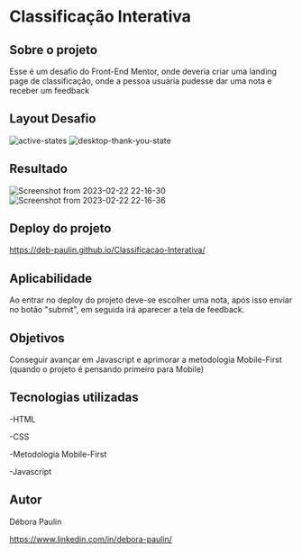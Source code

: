 # Classificação Interativa

## Sobre o projeto 
Esse é um desafio do Front-End Mentor, onde deveria criar uma landing page de classificação, onde a pessoa usuária pudesse dar uma nota e receber um feedback

## Layout Desafio
![active-states](https://user-images.githubusercontent.com/113848968/220800435-29543f90-973a-404d-9af9-6d5f3742f358.jpg)
![desktop-thank-you-state](https://user-images.githubusercontent.com/113848968/220800489-ff40a594-37a4-4763-883d-550f14ff3295.jpg)

## Resultado
![Screenshot from 2023-02-22 22-16-30](https://user-images.githubusercontent.com/113848968/220800598-2cec4b75-7674-40ab-8b9f-2225d46b251e.png)
![Screenshot from 2023-02-22 22-16-36](https://user-images.githubusercontent.com/113848968/220800620-262d0cff-e3e6-4ced-b23e-d02a3873dbab.png)

## Deploy do projeto 
https://deb-paulin.github.io/Classificacao-Interativa/

## Aplicabilidade 
Ao entrar no deploy do projeto deve-se escolher uma nota, após isso enviar no botão "submit", em seguida irá aparecer a tela de feedback.


## Objetivos
Conseguir avançar em Javascript e aprimorar a metodologia Mobile-First (quando o projeto é pensando primeiro para Mobile)

## Tecnologias utilizadas
-HTML 

-CSS

-Metodologia Mobile-First

-Javascript

## Autor

Débora Paulin

https://www.linkedin.com/in/debora-paulin/

